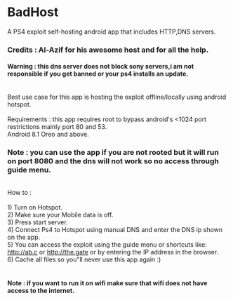 # BadHost
A PS4 exploit self-hosting android app that includes HTTP,DNS servers.
### Credits : Al-Azif for his awesome host and for all the help.
#### Warning : this dns server does not block sony servers,i am not responsible if you get banned or your ps4 installs an update.
<br/>Best use case for this app is hosting the exploit offline/locally using android hotspot.<br/><br/>Requirements : this app requires root to bypass android\'s <1024 port restrictions mainly port 80 and 53.<br/>Android 8.1 Oreo and above.<br/>
### Note : you can use the app if you are not rooted but it will run on port 8080 and the dns will not work so no access through guide menu.  
<br/>How to : <br/><br/>1) Turn on Hotspot.<br/>2) Make sure your Mobile data is off.<br/>3) Press start server.<br/>4) Connect Ps4 to Hotspot using manual DNS and enter the DNS ip shown on the app.<br/>5) You can access the exploit using the guide menu or shortcuts like: <br/> http://ab.c or http://the.gate or by entering the IP address in the browser.<br/>6) Cache all files so you"ll never use this app again :)
<br/>
<br/>
#### Note : if you want to run it on wifi make sure that wifi does not have access to the internet.

<br/>
